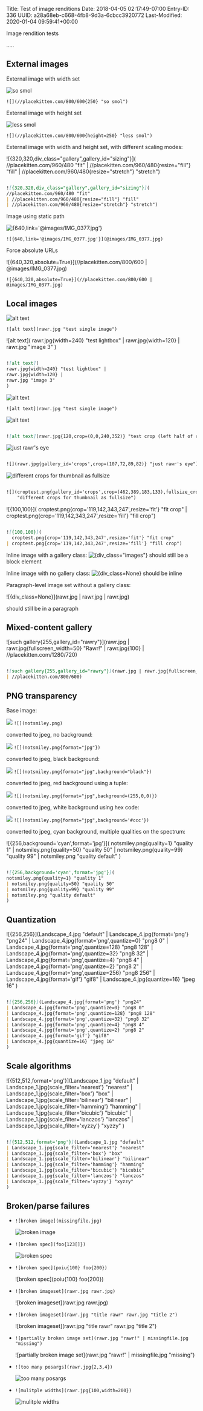 Title: Test of image renditions
Date: 2018-04-05 02:17:49-07:00
Entry-ID: 336
UUID: a28a68eb-c668-4fb8-9d3a-6cbcc3920772
Last-Modified: 2020-01-04 09:59:41+00:00

Image rendition tests

.....

## External images

External image with width set

![](//placekitten.com/800/600{250} "so smol")

`![](//placekitten.com/800/600{250} "so smol")`

External image with height set

![](//placekitten.com/800/600{height=250} "less smol")

`![](//placekitten.com/800/600{height=250} "less smol")`

External image with width and height set, with different scaling modes:

![{320,320,div_class="gallery",gallery_id="sizing"}](
//placekitten.com/960/480 "fit"
| //placekitten.com/960/480{resize="fill"} "fill"
| //placekitten.com/960/480{resize="stretch"} "stretch")

```markdown

![{320,320,div_class="gallery",gallery_id="sizing"}](
//placekitten.com/960/480 "fit"
| //placekitten.com/960/480{resize="fill"} "fill"
| //placekitten.com/960/480{resize="stretch"} "stretch")
```

Image using static path

![{640,link='@images/IMG_0377.jpg'}](@images/IMG_0377.jpg)

`![{640,link='@images/IMG_0377.jpg'}](@images/IMG_0377.jpg)`


Force absolute URLs

![{640,320,absolute=True}](//placekitten.com/800/600 | @images/IMG_0377.jpg)

`![{640,320,absolute=True}](//placekitten.com/800/600 | @images/IMG_0377.jpg)`


## Local images

![alt text](rawr.jpg "test single image")

`![alt text](rawr.jpg "test single image")`

![alt text](
rawr.jpg{width=240} "test lightbox" |
rawr.jpg{width=120} |
rawr.jpg "image 3"
)

```markdown

![alt text](
rawr.jpg{width=240} "test lightbox" |
rawr.jpg{width=120} |
rawr.jpg "image 3"
)
```

![alt text](rawr.jpg "test single image")

`![alt text](rawr.jpg "test single image")`

![alt text](rawr.jpg{120,crop=(0,0,240,352)} "test crop (left half of rawr.jpg, scaled down)")

```markdown

![alt text](rawr.jpg{120,crop=(0,0,240,352)} "test crop (left half of rawr.jpg, scaled down)")
```

![](rawr.jpg{gallery_id='crops',crop=(107,72,89,82)} "just rawr's eye")

```markdown

![](rawr.jpg{gallery_id='crops',crop=(107,72,89,82)} "just rawr's eye")
```

![](croptest.png{gallery_id='crops',crop=(462,389,183,133),fullsize_crop=(119,142,343,247)}
    "different crops for thumbnail as fullsize")

```markdown

![](croptest.png{gallery_id='crops',crop=(462,389,183,133),fullsize_crop=(119,142,343,247)}
    "different crops for thumbnail as fullsize")
```

![{100,100}](
  croptest.png{crop='119,142,343,247',resize='fit'} "fit crop"
| croptest.png{crop='119,142,343,247',resize='fill'} "fill crop")

```markdown

![{100,100}](
  croptest.png{crop='119,142,343,247',resize='fit'} "fit crop"
| croptest.png{crop='119,142,343,247',resize='fill'} "fill crop")
```



Inline image with a gallery class: ![{div_class="images"}](rawr.jpg{32,32}) should still be a block element

Inline image with no gallery class: ![{div_class=None}](rawr.jpg{32,32}) should be inline

Paragraph-level image set without a gallery class:

![{div_class=None}](rawr.jpg
| rawr.jpg
| rawr.jpg)

should still be in a paragraph

## Mixed-content gallery

![such gallery{255,gallery_id="rawry"}](rawr.jpg
| rawr.jpg{fullscreen_width=50} "Rawr!"
| rawr.jpg{100}
| //placekitten.com/1280/720)

```markdown

![such gallery{255,gallery_id="rawry"}](rawr.jpg | rawr.jpg{fullscreen_width=50} "Rawr!" | rawr.jpg{100}
| //placekitten.com/800/600)
```

## PNG transparency

Base image:

![](notsmiley.png) `![](notsmiley.png)`

converted to jpeg, no background:

![](notsmiley.png{format="jpg"}) `![](notsmiley.png{format="jpg"})`

converted to jpeg, black background:

![](notsmiley.png{format="jpg",background="black"}) `![](notsmiley.png{format="jpg",background="black"})`


converted to jpeg, red background using a tuple:

![](notsmiley.png{format="jpg",background=(255,0,0)}) `![](notsmiley.png{format="jpg",background=(255,0,0)})`

converted to jpeg, white background using hex code:

![](notsmiley.png{format="jpg",background='#ccc'}) `![](notsmiley.png{format="jpg",background='#ccc'})`


converted to jpeg, cyan background, multiple qualities on the spectrum:

![{256,background='cyan',format='jpg'}](
notsmiley.png{quality=1} "quality 1"
| notsmiley.png{quality=50} "quality 50"
| notsmiley.png{quality=99} "quality 99"
| notsmiley.png "quality default"
)

```markdown

![{256,background='cyan',format='jpg'}](
notsmiley.png{quality=1} "quality 1"
| notsmiley.png{quality=50} "quality 50"
| notsmiley.png{quality=99} "quality 99"
| notsmiley.png "quality default"
)
```

## Quantization

![{256,256}](Landscape_4.jpg "default"
| Landscape_4.jpg{format='png'} "png24"
| Landscape_4.jpg{format='png',quantize=0} "png8 0"
| Landscape_4.jpg{format='png',quantize=128} "png8 128"
| Landscape_4.jpg{format='png',quantize=32} "png8 32"
| Landscape_4.jpg{format='png',quantize=4} "png8 4"
| Landscape_4.jpg{format='png',quantize=2} "png8 2"
| Landscape_4.jpg{format='png',quantize=256} "png8 256"
| Landscape_4.jpg{format='gif'} "gif8"
| Landscape_4.jpg{quantize=16} "jpeg 16"
)

```markdown

![{256,256}](Landscape_4.jpg{format='png'} "png24"
| Landscape_4.jpg{format='png',quantize=0} "png8 0"
| Landscape_4.jpg{format='png',quantize=128} "png8 128"
| Landscape_4.jpg{format='png',quantize=32} "png8 32"
| Landscape_4.jpg{format='png',quantize=4} "png8 4"
| Landscape_4.jpg{format='png',quantize=2} "png8 2"
| Landscape_4.jpg{format='gif'} "gif8"
| Landscape_4.jpg{quantize=16} "jpeg 16"
)
```

## Scale algorithms

![{512,512,format='png'}](Landscape_1.jpg "default"
| Landscape_1.jpg{scale_filter='nearest'} "nearest"
| Landscape_1.jpg{scale_filter='box'} "box"
| Landscape_1.jpg{scale_filter='bilinear'} "bilinear"
| Landscape_1.jpg{scale_filter='hamming'} "hamming"
| Landscape_1.jpg{scale_filter='bicubic'} "bicubic"
| Landscape_1.jpg{scale_filter='lanczos'} "lanczos"
| Landscape_1.jpg{scale_filter='xyzzy'} "xyzzy"
)

```markdown

![{512,512,format='png'}](Landscape_1.jpg "default"
| Landscape_1.jpg{scale_filter='nearest'} "nearest"
| Landscape_1.jpg{scale_filter='box'} "box"
| Landscape_1.jpg{scale_filter='bilinear'} "bilinear"
| Landscape_1.jpg{scale_filter='hamming'} "hamming"
| Landscape_1.jpg{scale_filter='bicubic'} "bicubic"
| Landscape_1.jpg{scale_filter='lanczos'} "lanczos"
| Landscape_1.jpg{scale_filter='xyzzy'} "xyzzy"
)
```

## Broken/parse failures

* `![broken image](missingfile.jpg)`

    ![broken image](missingfile.jpg)


* `![broken spec](foo{123[]})`

    ![broken spec](foo{123[]})

* `![broken spec](poiu{100} foo{200})`

    ![broken spec](poiu{100} foo{200})

* `![broken imageset](rawr.jpg rawr.jpg)`

    ![broken imageset](rawr.jpg rawr.jpg)

* `![broken imageset](rawr.jpg "title rawr" rawr.jpg "title 2")`

    ![broken imageset](rawr.jpg "title rawr" rawr.jpg "title 2")

* `![partially broken image set](rawr.jpg "rawr!" | missingfile.jpg "missing")`

    ![partially broken image set](rawr.jpg "rawr!" | missingfile.jpg "missing")

* `![too many posargs](rawr.jpg{2,3,4})`

    ![too many posargs](rawr.jpg{2,3,4})

* `![mulitple widths](rawr.jpg{100,width=200})`

    ![mulitple widths](rawr.jpg{100,width=200})

